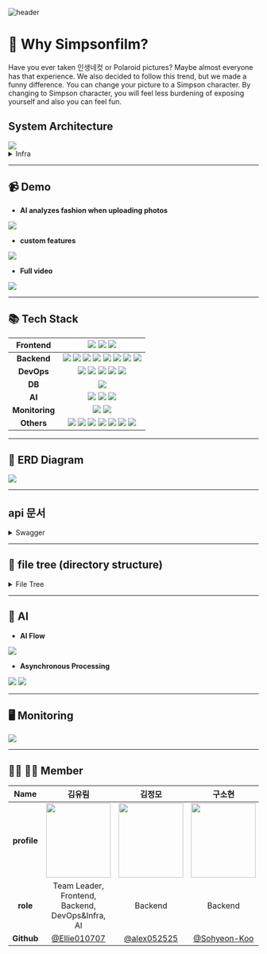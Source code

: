 ![header](https://capsule-render.vercel.app/api?type=waving&color=9DCEFF&height=230&section=header&text=Simson%20Film&fontSize=60&animation=fadeIn&fontAlignY=38&desc=Leave%20your%20outfit%20with%20Simson%20Film&fontColor=ffffff&descAlignY=51&descAlign=50)
  </a>
</p>

# 🍩 Why Simpsonfilm?
Have you ever taken 인생네컷 or Polaroid pictures?
Maybe almost everyone has that experience. 
We also decided to follow this trend, but we made a funny difference.
You can change your picture to a Simpson character.
By changing to Simpson character, you will feel less burdening of exposing yourself and also you can feel fun.

## System Architecture
<img src="https://user-images.githubusercontent.com/111681258/216720854-8dcc8575-e02c-4668-8e0a-ae44574b8257.png">

<details>
<summary>Infra</summary>
<div markdown="1">

<img src="https://user-images.githubusercontent.com/111681258/216727120-576ea693-727f-4fce-af85-dffbbf6d5c88.png">
  
</div>
</details>
<hr>

## 📹 Demo
- __AI analyzes fashion when uploading photos__
<img src="https://user-images.githubusercontent.com/111681258/216731600-7ac48afa-bced-4d6f-aeed-459b584d16a5.mp4">

- __custom features__
<img src="https://user-images.githubusercontent.com/111681258/216732713-9b182c49-5c51-42db-a5f1-8757fa169c5b.mp4">

- __Full video__
<img src="https://user-images.githubusercontent.com/111681258/216737567-83023d76-1f05-4244-9f79-1c4158343ef5.mp4">

<hr>

## 📚 Tech Stack
|Frontend|<img src="https://img.shields.io/badge/react-%2320232a.svg?style=for-the-badge&logo=react&logoColor=%2361DAFB"> <img src="https://img.shields.io/badge/vite-646CFF?style=for-the-badge&logo=vite&logoColor=yellow"> <img src="https://img.shields.io/badge/typescript-%23007ACC.svg?style=for-the-badge&logo=typescript&logoColor=white">|
|:----------:|:-------------:|
|__Backend__|<img src="https://img.shields.io/badge/django-092E20.svg?style=for-the-badge&logo=django&logoColor=white"> <img src="https://img.shields.io/badge/DJANGO-REST-ff1709?style=for-the-badge&logo=django&logoColor=white&color=ff1709&labelColor=gray"> <img src="https://img.shields.io/badge/Gunicorn-499848?style=for-the-badge&logo=Gunicorn&logoColor=black"> <img src="https://img.shields.io/badge/RabbitMQ-FF6600?style=for-the-badge&logo=RabbitMQ&logoColor=black"> <img src="https://img.shields.io/badge/-NGINX-%23009639?style=for-the-badge&logo=NGINX&logoColor=white"> <img src="https://img.shields.io/badge/Swagger-85EA2D.svg?style=for-the-badge&logo=Swagger&logoColor=black"> <img src="https://img.shields.io/badge/redis-DC382D?style=for-the-badge&logo=Redis&logoColor=white"> <img src="https://img.shields.io/badge/Celery-37814A.svg?style=for-the-badge&logo=Celery&logoColor=white">|
|__DevOps__|<img src="https://img.shields.io/badge/docker-2496ED.svg?style=for-the-badge&logo=docker&logoColor=white"> <img src="https://img.shields.io/badge/Amazon EC2-FF9900?style=for-the-badge&logo=Amazon%20EC2&logoColor=white"> <img src="https://img.shields.io/badge/AmazonS3-569A31?style=for-the-badge&logo=AmazonS3&logoColor=white"> <img src="https://img.shields.io/badge/Amazon RDS-527FFF?style=for-the-badge&logo=Amazon#20RDS&logoColor=black"> <img src="https://img.shields.io/badge/CloudFront-D05C4B?style=for-the-badge&logo=Amazon AWS&logoColor=white"> |
|__DB__|<img src="https://img.shields.io/badge/MySQL-4479A1?style=for-the-badge&logo=MySQL&logoColor=black">|
|__AI__|<img src="https://img.shields.io/badge/YOLOv5-00FFFF?style=for-the-badge&logo=YOLO&logoColor=black"> <img src="https://img.shields.io/badge/Colab-F9AB00?style=for-the-badge&logo=Google%20Colab&logoColor=white"> <img src="https://img.shields.io/badge/PyTorch-%23EE4C2C.svg?style=for-the-badge&logo=PyTorch&logoColor=white">|
|__Monitoring__|<img src="https://img.shields.io/badge/Prometheus-E6522C?style=for-the-badge&logo=Prometheus&logoColor=white"> <img src="https://img.shields.io/badge/Grafana-F46800?style=for-the-badge&logo=Grafana&logoColor=white">|
|__Others__|<img src="https://img.shields.io/badge/Git-F05032?style=for-the-badge&logo=Git&logoColor=white"> <img src="https://img.shields.io/badge/Notion-000000?style=for-the-badge&logo=Notion&logoColor=white"> <img src="https://img.shields.io/badge/GitKraken-179287?style=for-the-badge&logo=GitKraken&logoColor=white"> <img src="https://img.shields.io/badge/Postman-FF6C37?style=for-the-badge&logo=Postman&logoColor=white"> <img src="https://img.shields.io/badge/github-181717?style=for-the-badge&logo=github&logoColor=white"> <img src="https://img.shields.io/badge/zoom-2496ED?style=for-the-badge&logo=zoom&logoColor=white"> <img src="https://img.shields.io/badge/Slack-4A154B?style=for-the-badge&logo=slack&logoColor=white">|

<hr>

## 📖 ERD Diagram
<img src="https://user-images.githubusercontent.com/111681258/216684272-0af06a08-fa4b-4b52-9fdb-a850396c5bc4.jpg">
<hr>

## api 문서
<details>
<summary>Swagger</summary>
<div markdown="1">

<img src="https://user-images.githubusercontent.com/111681258/216641873-d2c6a374-acc7-49b5-99c6-dd8dceefe390.png">
  
</div>
</details>
<hr>

## 📂 file tree (directory structure)

<details>
<summary> File Tree </summary>
<div markdown="1">

```txt
frontend
├── node_modules
├── public
│   └── assets
└── src
    ├── apis
    ├── components
    ├── mocks
    ├── pages
    ├── router
    ├── svgComponents
    └── utils
```
  
```txt
backend
├── ai
│   ├── ai
│   └── images
├── backend
│   ├── backend
│   ├── images
│   └── styles
├── monitoring
│   ├── alertmanager
│   ├── grafana
│   └── prometheus
└── nginx
 ```
</div>
</details>
  
<hr>

## 🤖 AI
- __AI Flow__
<img src="https://user-images.githubusercontent.com/111681258/216724507-dd206051-b59b-498b-8333-ce8ed3b328b6.png">

- __Asynchronous Processing__
<img src="https://user-images.githubusercontent.com/111681258/216725345-417685dd-96af-4026-ba0c-c61329acff73.png">
<img src="https://user-images.githubusercontent.com/111681258/216725638-75504a89-9517-4242-8588-0beaa61c18d2.png">
     
<hr>

## 🖥️ Monitoring
<img src="https://user-images.githubusercontent.com/111681258/216723663-a458c419-1482-4ee5-9502-2c47e272d425.png">

<hr>

## 👨‍💻 👩‍💻 Member
|Name|김유림|김정모|구소현|전종훈|정대영|안정민|
|:---:|:---:|:---:|:---:|:---:|:---:|:---:|
|__profile__|<img src="https://user-images.githubusercontent.com/111681258/216737881-cd725dc7-8e7a-4313-b208-0680b53ec526.png" width="130" height="150"/>|<img src="https://user-images.githubusercontent.com/111681258/216739309-c547c1ba-37ab-428b-b6e5-5eb2371c56dc.png" width="130" height="150"/>|<img src="https://user-images.githubusercontent.com/111681258/216739335-26e8beab-2062-41b1-8e7b-88d68e110f36.png" width="130" height="150"/>|<img src="https://user-images.githubusercontent.com/111681258/216739254-f9bdf610-6238-4a00-8f9c-30a6cad40820.png" width="130" height="150"/>|<img src="https://user-images.githubusercontent.com/111681258/216739358-9c9d6208-aba2-468d-a77c-046123ba5e6e.png" width="130" height="150"/>|<img src="https://user-images.githubusercontent.com/111681258/216739372-71cdb509-4ed1-49a7-b1f7-72d9f9dfa094.png" width="130" height="150"/>|
|__role__|Team Leader,</br>Frontend, </br>Backend, </br>DevOps&Infra, </br>AI|Backend|Backend|Frontend </br>DevOps|Frontend|Frontend|
|__Github__|[@Ellie010707](https://github.com/Ellie010707)|[@alex052525](https://github.com/alex052525)|[@Sohyeon-Koo](https://github.com/Sohyeon-Koo)|[@JunJongHun](https://github.com/JunJongHun)|[@DaeYoungee](https://github.com/DaeYoungee)|[@dengminie](https://github.com/dengminie)|
